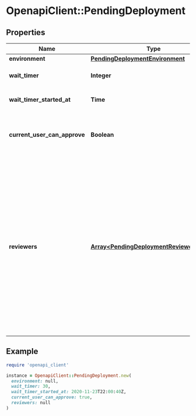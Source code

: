 # OpenapiClient::PendingDeployment

## Properties

| Name | Type | Description | Notes |
| ---- | ---- | ----------- | ----- |
| **environment** | [**PendingDeploymentEnvironment**](PendingDeploymentEnvironment.md) |  |  |
| **wait_timer** | **Integer** | The set duration of the wait timer |  |
| **wait_timer_started_at** | **Time** | The time that the wait timer began. |  |
| **current_user_can_approve** | **Boolean** | Whether the currently authenticated user can approve the deployment |  |
| **reviewers** | [**Array&lt;PendingDeploymentReviewersInner&gt;**](PendingDeploymentReviewersInner.md) | The people or teams that may approve jobs that reference the environment. You can list up to six users or teams as reviewers. The reviewers must have at least read access to the repository. Only one of the required reviewers needs to approve the job for it to proceed. |  |

## Example

```ruby
require 'openapi_client'

instance = OpenapiClient::PendingDeployment.new(
  environment: null,
  wait_timer: 30,
  wait_timer_started_at: 2020-11-23T22:00:40Z,
  current_user_can_approve: true,
  reviewers: null
)
```

